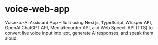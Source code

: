 # voice-web-app
Voice-to-AI Assistant App – Built using Next.js, TypeScript, Whisper API, OpenAI ChatGPT API, MediaRecorder API, and Web Speech API (TTS) to convert live voice input into text, generate AI responses, and speak them aloud.
